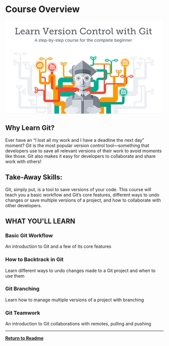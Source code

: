 # **Course Overview**
   ![GitHub Logo](../images/learn-version-control-with-git-giveaway-1.png)


## **Why Learn Git?**
Ever have an “I lost all my work and I have a deadline the next day” moment? Git is the most popular version control tool—something that developers use to save all relevant versions of their work to avoid moments like those. Git also makes it easy for developers to collaborate and share work with others!


## **Take-Away Skills:**
Git, simply put, is a tool to save versions of your code. This course will teach you a basic workflow and Git’s core features, different ways to undo changes or save multiple versions of a project, and how to collaborate with other developers.


## **WHAT YOU'LL LEARN**

### Basic Git Workflow
   An introduction to Git and a few of its core features

### How to Backtrack in Git
   Learn different ways to undo changes made to a Git project and when to use them

### Git Branching
   Learn how to manage multiple versions of a project with branching

### Git Teamwork
   An introduction to Git collaborations with remotes, pulling and pushing
  
***
 
 [**Return to Readme**](../README.md)
      